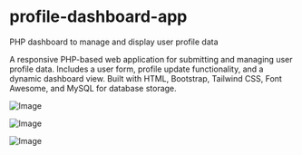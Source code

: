 # profile-dashboard-app
PHP dashboard to manage and display user profile data

A responsive PHP-based web application for submitting and managing user profile data. Includes a user form, profile update functionality, and a dynamic dashboard view. Built with HTML, Bootstrap, Tailwind CSS, Font Awesome, and MySQL for database storage.

![Image](https://github.com/user-attachments/assets/0520be12-8ed4-4646-a09e-fc91cb98e02b)

![Image](https://github.com/user-attachments/assets/e2b98ebe-aafa-49c9-a62a-794354cd6c64)

![Image](https://github.com/user-attachments/assets/c69fafe6-ab13-483a-b135-3e4474412d17)
